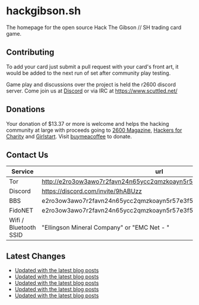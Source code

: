 # hackgibson.sh
The homepage for the open source Hack The Gibson // SH trading card game.


## Contributing

To add your card just submit a pull request with your card's front art, it would be added to the next run of set after community play testing.

Game play and discussions over the project is held the r2600 discord server. Come join us at [Discord](https://discord.com/invite/9hABUzz) or via IRC at https://www.scuttled.net/


## Donations

Your donation of $13.37 or more is welcome and helps the hacking community at large with proceeds going to [2600 Magazine](https://2600.com/), [Hackers for Charity](https://hackersforcharity.org) and [Girlstart](https://girlstart.org).  Visit [buymeacoffee](https://www.buymeacoffee.com/hackgibson.sh) to donate.


## Contact Us

Service | url
-|-
Tor | http://e2ro3ow3awo7r2favn24n65ycc2qmzkoayn5r57e3f56nvjwdcgg32ad.onion
Discord | https://discord.com/invite/9hABUzz
BBS | e2ro3ow3awo7r2favn24n65ycc2qmzkoayn5r57e3f56nvjwdcgg32ad.onion:23
FidoNET | e2ro3ow3awo7r2favn24n65ycc2qmzkoayn5r57e3f56nvjwdcgg32ad.onion:24554
Wifi / Bluetooth SSID | "Ellingson Mineral Company" or "EMC Net - <fidonet address>"

## Latest Changes
<!-- BLOG-POST-LIST:START -->
- [Updated with the latest blog posts](https://github.com/DFW2600/hackgibson.sh/commit/8daf7a5d6db4c08f2eb25e2fb4c2664ae4b72620)
- [Updated with the latest blog posts](https://github.com/DFW2600/hackgibson.sh/commit/e2e131db5ddd36839063fa3245e2e60982bccfd7)
- [Updated with the latest blog posts](https://github.com/DFW2600/hackgibson.sh/commit/9a247fca83b80c561f4db2c77137048f5745b185)
- [Updated with the latest blog posts](https://github.com/DFW2600/hackgibson.sh/commit/68a312382e91cfaeb6cfa913f7587f81d2e78ecb)
- [Updated with the latest blog posts](https://github.com/DFW2600/hackgibson.sh/commit/c359b0753febdc8fd062576501c6da812a7f05c9)
<!-- BLOG-POST-LIST:END -->
